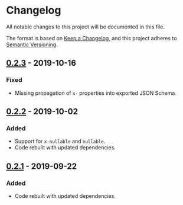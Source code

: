 # Changelog
All notable changes to this project will be documented in this file.

The format is based on [Keep a Changelog](https://keepachangelog.com/en/1.0.0/),
and this project adheres to [Semantic Versioning](https://semver.org/spec/v2.0.0.html).

## [0.2.3] - 2019-10-16

### Fixed
- Missing propagation of `x-` properties into exported JSON Schema.

## [0.2.2] - 2019-10-02

### Added
- Support for `x-nullable` and `nullable`.
- Code rebuilt with updated dependencies.

## [0.2.1] - 2019-09-22

### Added
- Code rebuilt with updated dependencies.

[0.2.3]: https://github.com/swaggest/php-swagger2-schema/compare/v0.2.2...v0.2.3
[0.2.2]: https://github.com/swaggest/php-swagger2-schema/compare/v0.2.1...v0.2.2
[0.2.1]: https://github.com/swaggest/php-swagger2-schema/compare/v0.2.0...v0.2.1
